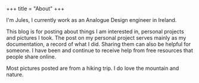 +++
title = "About"
+++

I'm Jules, I currently work as an Analogue Design engineer in Ireland.

This blog is for posting about things I am interested in, personal projects and pictures I took.
The post on my personal project serves mainly as my documentation, a record of what I did.
Sharing them can also be helpful for someone. I have been and continue to receive help from free resources that people share online.

Most pictures posted are from a hiking trip. I do love the mountain and nature.